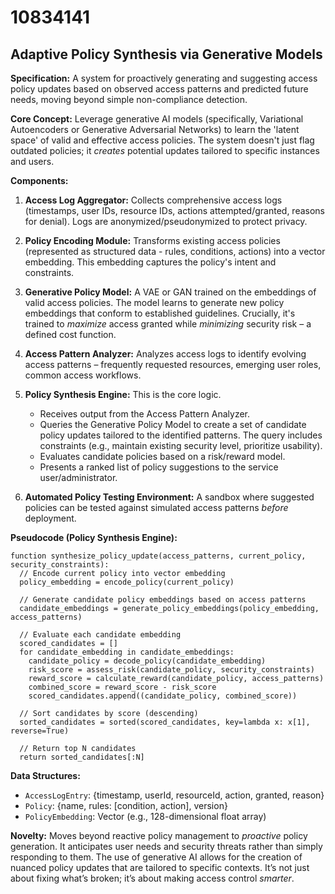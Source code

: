 # 10834141

## Adaptive Policy Synthesis via Generative Models

**Specification:** A system for proactively generating and suggesting access policy updates based on observed access patterns and predicted future needs, moving beyond simple non-compliance detection.

**Core Concept:** Leverage generative AI models (specifically, Variational Autoencoders or Generative Adversarial Networks) to learn the 'latent space' of valid and effective access policies.  The system doesn't just flag outdated policies; it *creates* potential updates tailored to specific instances and users.

**Components:**

1.  **Access Log Aggregator:** Collects comprehensive access logs (timestamps, user IDs, resource IDs, actions attempted/granted, reasons for denial).  Logs are anonymized/pseudonymized to protect privacy.

2.  **Policy Encoding Module:** Transforms existing access policies (represented as structured data - rules, conditions, actions) into a vector embedding.  This embedding captures the policy's intent and constraints.

3.  **Generative Policy Model:** A VAE or GAN trained on the embeddings of valid access policies.  The model learns to generate new policy embeddings that conform to established guidelines.  Crucially, it's trained to *maximize* access granted while *minimizing* security risk – a defined cost function.

4.  **Access Pattern Analyzer:**  Analyzes access logs to identify evolving access patterns – frequently requested resources, emerging user roles, common access workflows.

5.  **Policy Synthesis Engine:**  This is the core logic.
    *   Receives output from the Access Pattern Analyzer.
    *   Queries the Generative Policy Model to create a set of candidate policy updates tailored to the identified patterns. The query includes constraints (e.g., maintain existing security level, prioritize usability).
    *   Evaluates candidate policies based on a risk/reward model.
    *   Presents a ranked list of policy suggestions to the service user/administrator.

6.  **Automated Policy Testing Environment:** A sandbox where suggested policies can be tested against simulated access patterns *before* deployment.

**Pseudocode (Policy Synthesis Engine):**

```
function synthesize_policy_update(access_patterns, current_policy, security_constraints):
  // Encode current policy into vector embedding
  policy_embedding = encode_policy(current_policy)

  // Generate candidate policy embeddings based on access patterns
  candidate_embeddings = generate_policy_embeddings(policy_embedding, access_patterns)

  // Evaluate each candidate embedding
  scored_candidates = []
  for candidate_embedding in candidate_embeddings:
    candidate_policy = decode_policy(candidate_embedding)
    risk_score = assess_risk(candidate_policy, security_constraints)
    reward_score = calculate_reward(candidate_policy, access_patterns)
    combined_score = reward_score - risk_score
    scored_candidates.append((candidate_policy, combined_score))

  // Sort candidates by score (descending)
  sorted_candidates = sorted(scored_candidates, key=lambda x: x[1], reverse=True)

  // Return top N candidates
  return sorted_candidates[:N]

```

**Data Structures:**

*   `AccessLogEntry`: {timestamp, userId, resourceId, action, granted, reason}
*   `Policy`: {name, rules: [condition, action], version}
*   `PolicyEmbedding`:  Vector (e.g., 128-dimensional float array)

**Novelty:**  Moves beyond reactive policy management to *proactive* policy generation. It anticipates user needs and security threats rather than simply responding to them. The use of generative AI allows for the creation of nuanced policy updates that are tailored to specific contexts.  It’s not just about fixing what’s broken; it’s about making access control *smarter*.